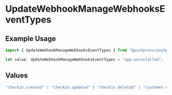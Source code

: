 # UpdateWebhookManageWebhooksEventTypes

## Example Usage

```typescript
import { UpdateWebhookManageWebhooksEventTypes } from "@pushpress/pushpress/models/operations";

let value: UpdateWebhookManageWebhooksEventTypes = "app.uninstalled";
```

## Values

```typescript
"checkin.created" | "checkin.updated" | "checkin.deleted" | "customer.created" | "customer.updated" | "customer.deleted" | "app.installed" | "app.uninstalled"
```